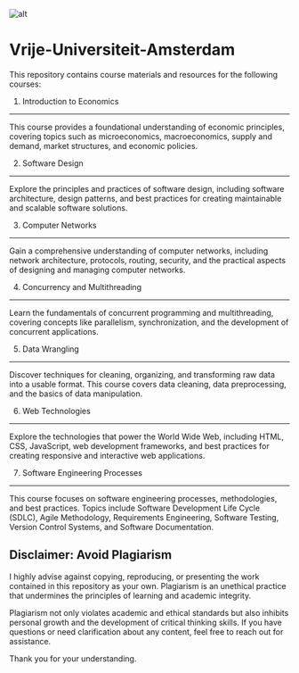 ![alt](https://assets.vu.nl/d8b6f1f5-816c-005b-1dc1-e363dd7ce9a5/03b18476-b98e-43c2-8b3c-1d7d50026c89/VU_logo_RGB-01.jpg)

Vrije-Universiteit-Amsterdam
===========================================================================================================================

This repository contains course materials and resources for the following courses:

1. Introduction to Economics
--------------------
This course provides a foundational understanding of economic principles, covering topics such as microeconomics, macroeconomics, supply and demand, market structures, and economic policies.

2. Software Design
--------------------
Explore the principles and practices of software design, including software architecture, design patterns, and best practices for creating maintainable and scalable software solutions.

3. Computer Networks
--------------------
Gain a comprehensive understanding of computer networks, including network architecture, protocols, routing, security, and the practical aspects of designing and managing computer networks.

4. Concurrency and Multithreading
--------------------
Learn the fundamentals of concurrent programming and multithreading, covering concepts like parallelism, synchronization, and the development of concurrent applications.

5. Data Wrangling
--------------------
Discover techniques for cleaning, organizing, and transforming raw data into a usable format. This course covers data cleaning, data preprocessing, and the basics of data manipulation.

6. Web Technologies
--------------------
Explore the technologies that power the World Wide Web, including HTML, CSS, JavaScript, web development frameworks, and best practices for creating responsive and interactive web applications.

7. Software Engineering Processes
--------------------
This course focuses on software engineering processes, methodologies, and best practices. Topics include Software Development Life Cycle (SDLC), Agile Methodology, Requirements Engineering, Software Testing, Version Control Systems, and Software Documentation.

Disclaimer: Avoid Plagiarism
--------------------

I highly advise against copying, reproducing, or presenting the work contained in this repository as your own. Plagiarism is an unethical practice that undermines the principles of learning and academic integrity.

Plagiarism not only violates academic and ethical standards but also inhibits personal growth and the development of critical thinking skills. If you have questions or need clarification about any content, feel free to reach out for assistance.

Thank you for your understanding.
